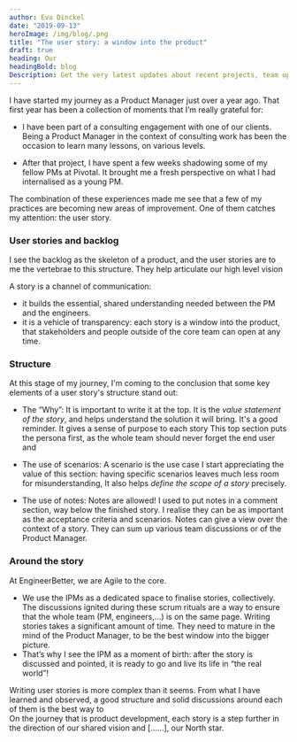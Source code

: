 ```yaml
---
author: Eva Dinckel
date: "2019-09-13"
heroImage: /img/blog/.png
title: "The user story: a window into the product"
draft: true
heading: Our
headingBold: blog
Description: Get the very latest updates about recent projects, team updates, thoughts and industry news from our team of EngineerBetter experts.
---
```


I have started my journey as a Product Manager just over a year ago.
That first year has been a collection of moments that I’m really grateful for:

- I have been part of a consulting engagement with one of our clients.
Being a Product Manager in the context of consulting work has been the occasion to learn many lessons, on various levels.

- After that project, I have spent a few weeks shadowing some of my fellow PMs at Pivotal. It brought me a fresh perspective on what I had internalised as a young PM.

The combination of these experiences made me see that a few of my practices are becoming new areas of improvement.
One of them catches my attention: the user story.


### User stories and backlog ###
I see the backlog as the skeleton of a product, and the user stories are to me the vertebrae to this structure. They help articulate our high level vision

A story is a channel of communication:

- it builds the essential, shared understanding needed between the PM and the engineers.
- it is a vehicle of transparency: each story is a window into the product, that stakeholders and people outside of the core team can open at any time.


### Structure ###
At this stage of my journey, I'm coming to the conclusion that some key elements of a user story's structure stand out:

- The “Why”:
	It is important to write it at the top. It is the *value statement of the story*, and helps understand the solution it will bring. It's a good reminder. It gives a sense of purpose to each story
	This top section puts the persona first, as the whole team should never forget the end user and

-  The use of scenarios:
	A scenario is the use case
	I start appreciating the value of this section: having specific scenarios leaves much less room for misunderstanding,
	It also helps *define the scope of a story* precisely.

- The use of notes:
	Notes are allowed! I used to put notes in a comment section, way below the finished story. I realise they can be as important as the acceptance criteria and scenarios.
	Notes can give a view over the context of a story. They can sum up various team discussions or   of the Product Manager.


### Around the story ###
At EngineerBetter, we are Agile to the core.
- We use the IPMs as a dedicated space to finalise stories, collectively.
The discussions ignited during these scrum rituals are a way to ensure that the whole team (PM, engineers,…) is on the same page.
Writing stories takes a significant amount of time. They need to mature in the mind of the Product Manager, to be the best window into the bigger picture.
- That’s why I see the IPM as a moment of birth: after the story is discussed and pointed, it is ready to go and live its life in “the real world”!


Writing user stories is more complex than it seems. From what I have learned and observed, a good structure and solid discussions around each of them is the   best way to  
On the journey that is product development, each story is a step further in the direction of our shared vision and [......], our North star.

